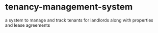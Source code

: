 # tenancy-management-system
a system to manage and track tenants for landlords along with properties and lease agreements
